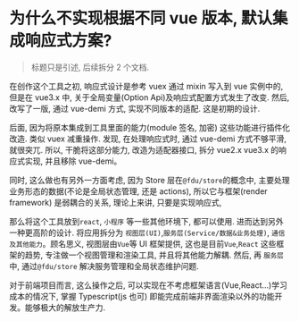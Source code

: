 # 为什么不实现根据不同 vue 版本, 默认集成响应式方案?

> 标题只是引述, 后续拆分 2 个文档.

在创作这个工具之初, 响应式设计是参考 vuex 通过 mixin 写入到 vue 实例中的, 但是在 vue3.x 中, 关于全局变量(Option Api)及响应式配置方式发生了改变. 然后, 改写了一版, 通过 vue-demi 方式, 实现不同版本的适配. 这是初期的设计.

后面, 因为将原本集成到工具里面的能力(module 签名, 加密) 这些功能进行插件化改造. 类似 vuex 减重操作. 发现, 在处理响应式时, 通过 vue-demi 方式不够平滑, 就很突兀. 所以, 干脆将这部分能力, 改造为适配器接口, 拆分 vue2.x vue3.x 的响应式实现, 并且移除 vue-demi。

同时, 这么做也有另外一方面考虑, 因为 Store 层在`@fdu/store`的概念中, 主要处理业务形态的数据(不论是全局状态管理, 还是 actions), 所以它与框架(render framework) 是弱耦合的关系, 理论上来讲, 只要是实现响应式,

那么将这个工具放到`react`, `小程序` 等一些其他环境下, 都可以使用. 进而达到另外一种更高阶的设计. 将应用拆分为 `视图层(UI)`,`服务层(Service/数据&业务处理)`, `通信及其他能力`。顾名思义, 视图层由`Vue`等 UI 框架提供, 这也是目前`Vue`,`React` 这些框架的趋势, 专注做一个视图管理和渲染工具, 并且将其他能力解耦. 然后, 再 `服务层` 中, 通过`@fdu/store` 解决服务管理和全局状态维护问题.

对于前端项目而言, 这么操作之后, 可以实现在不考虑框架语言(Vue,React...)学习成本的情况下, 掌握 Typescript(js 也可) 即能完成前端非界面渲染以外的功能开发。能够极大的解放生产力.
